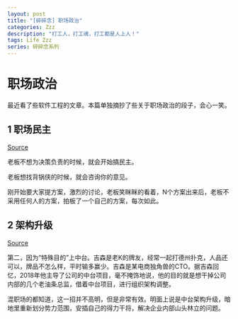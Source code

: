 ```yaml
---
layout: post
title: "[碎碎念] 职场政治"
categories: Zzz
description: "打工人，打工魂，打工都是人上人！"
tags: Life Zzz
series: 碎碎念系列
---
```


# 职场政治

最近看了些软件工程的文章。本篇单独摘抄了些关于职场政治的段子，会心一笑。

## 1 职场民主

[Source](https://weibo.com/2492465520/JAhlUujEp)

老板不想为决策负责的时候，就会开始搞民主。

老板想找背锅侠的时候，就会咨询你的意见。

刚开始要大家提方案，激烈的讨论，老板笑眯眯的看着，N个方案出来后，老板不采用任何人的方案，拍板了一个自己的方案，每次如此。

## 2 架构升级

[Source](https://www.huxiu.com/article/362363.html)

第二，因为“特殊目的”上中台。吉森是老K的牌友，经常一起打德州扑克，人品还可以，牌品不怎么样，平时输多赢少。吉森是某电商独角兽的CTO。据吉森回忆，2018年他主导了公司的中台项目，毫不掩饰地说，他的目的就是想干掉公司内部的几个老油条总监，借着中台项目，进行组织架构调整。

混职场的都知道，这一招并不高明，但是非常有效。明面上说是中台架构升级，暗地里重新划分势力范围，安插自己的得力干将，解决企业内部山头林立的问题。

